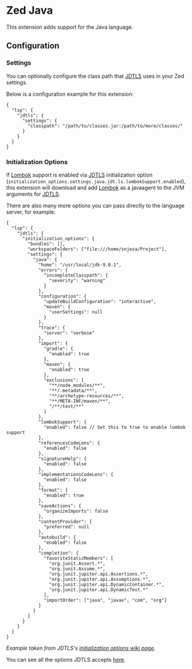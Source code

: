 # Zed Java

This extension adds support for the Java language.

## Configuration

### Settings

You can optionally configure the class path that [JDTLS] uses in your Zed
settings.

Below is a configuration example for this extension:

```jsonc
{
  "lsp": {
    "jdtls": {
      "settings": {
        "classpath": "/path/to/classes.jar:/path/to/more/classes/"
      }
    }
  }
}
```

### Initialization Options

If [Lombok] support is enabled via [JDTLS] initialization option
(`initialization_options.settings.java.jdt.ls.lombokSupport.enabled`), this
extension will download and add [Lombok] as a javaagent to the JVM arguments for
[JDTLS].

There are also many more options you can pass directly to the language server,
for example:

```jsonc
{
  "lsp": {
    "jdtls": {
      "initialization_options": {
        "bundles": [],
        "workspaceFolders": ["file:///home/snjeza/Project"],
        "settings": {
          "java": {
            "home": "/usr/local/jdk-9.0.1",
            "errors": {
              "incompleteClasspath": {
                "severity": "warning"
              }
            },
            "configuration": {
              "updateBuildConfiguration": "interactive",
              "maven": {
                "userSettings": null
              }
            },
            "trace": {
              "server": "verbose"
            },
            "import": {
              "gradle": {
                "enabled": true
              },
              "maven": {
                "enabled": true
              },
              "exclusions": [
                "**/node_modules/**",
                "**/.metadata/**",
                "**/archetype-resources/**",
                "**/META-INF/maven/**",
                "/**/test/**"
              ]
            },
            "lombokSupport": {
              "enabled": false // Set this to true to enable lombok support
            },
            "referencesCodeLens": {
              "enabled": false
            },
            "signatureHelp": {
              "enabled": false
            },
            "implementationsCodeLens": {
              "enabled": false
            },
            "format": {
              "enabled": true
            },
            "saveActions": {
              "organizeImports": false
            },
            "contentProvider": {
              "preferred": null
            },
            "autobuild": {
              "enabled": false
            },
            "completion": {
              "favoriteStaticMembers": [
                "org.junit.Assert.*",
                "org.junit.Assume.*",
                "org.junit.jupiter.api.Assertions.*",
                "org.junit.jupiter.api.Assumptions.*",
                "org.junit.jupiter.api.DynamicContainer.*",
                "org.junit.jupiter.api.DynamicTest.*"
              ],
              "importOrder": ["java", "javax", "com", "org"]
            }
          }
        }
      }
    }
  }
}
```

*Example taken from JDTLS's [initialization options wiki page].*

You can see all the options JDTLS accepts [here][initialization options wiki
page].

[JDTLS]: https://github.com/eclipse-jdtls/eclipse.jdt.ls
[initialization options wiki page]: https://github.com/eclipse-jdtls/eclipse.jdt.ls/wiki/Running-the-JAVA-LS-server-from-the-command-line#initialize-request
[Lombok]: https://projectlombok.org
